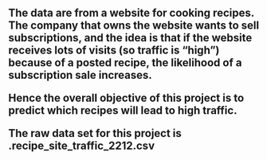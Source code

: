 <H2>The data are from a website for cooking recipes. The company that owns the website wants to sell subscriptions, and the idea is that if the website receives lots of visits (so traffic is “high”) because of a posted recipe, the likelihood of a subscription sale increases.

Hence the overall objective of this project is to predict which recipes will lead to high traffic.

The raw data set for this project is .recipe_site_traffic_2212.csv  </H2>
